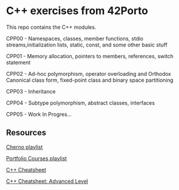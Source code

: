 # C++ exercises from 42Porto

This repo contains the C++ modules.

CPP00 - Namespaces, classes, member functions, stdio streams,initialization lists, static, const, and some other basic stuff

CPP01 - Memory allocation, pointers to members, references, switch statement

CPP02 - Ad-hoc polymorphism, operator overloading and Orthodox Canonical class form, fixed-point class and binary space partitioning

CPP03 - Inheritance

CPP04 - Subtype polymorphism, abstract classes, interfaces

CPP05 - Work In Progres...


## Resources

[Cherno playlist](https://www.youtube.com/watch?v=18c3MTX0PK0&list=PLlrATfBNZ98dudnM48yfGUldqGD0S4FFb&index=1)

[Portfolio Courses playlist](https://www.youtube.com/watch?v=qWPlRubVQ38&list=PLA1FTfKBAEX6BdpNaWp2uw-YspHwY7qwW)

[C++ Cheatsheet](https://github.com/mdabir1203/42_Object_Oriented_Cheatsheets)

[C++ Cheatsheet: Advanced Level](https://dranolia.medium.com/c-cheatsheet-advanced-level-9b78938d8ee6)
